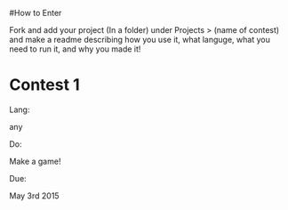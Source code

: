 #How to Enter

Fork and add your project (In a folder) under Projects > (name of contest) and make a readme describing how you use it, what languge, what you need to run it, and why you made it!

# Contest 1

Lang:

any

Do:

Make a game!

Due:

May 3rd 2015
